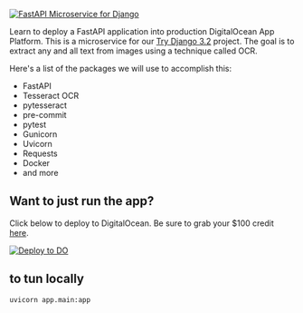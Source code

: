 [![FastAPI Microservice for Django](https://static.codingforentrepreneurs.com/media/projects/fastapi-microservice-django/images/share/FastAPI_Microservice_for_Try_Django.jpg)](https://www.codingforentrepreneurs.com/projects/fastapi-microservice-django)


Learn to deploy a FastAPI application into production DigitalOcean App Platform. This is a microservice for our [Try Django 3.2](https://www.codingforentrepreneurs.com/projects/try-django-3-2) project. The goal is to extract any and all text from images using a technique called OCR.

Here's a list of the packages we will use to accomplish this:

- FastAPI
- Tesseract OCR
- pytesseract
- pre-commit
- pytest
- Gunicorn
- Uvicorn
- Requests
- Docker
- and more

## Want to just run the app?
Click below to deploy to DigitalOcean. Be sure to grab your $100 credit [here](https://do.co/cfe-github).


[![Deploy to DO](https://www.deploytodo.com/do-btn-blue.svg)](https://cloud.digitalocean.com/apps/new?repo=https://github.com/codingforentrepreneurs/FastAPI-Microservice-for-Django/tree/main)


## to tun locally
```shell
uvicorn app.main:app
```
